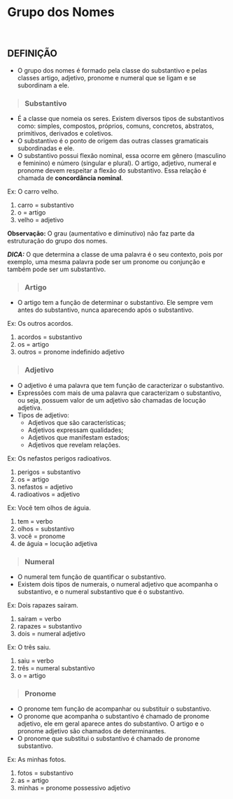 # Grupo dos Nomes

<br>

## DEFINIÇÃO
* O grupo dos nomes é formado pela classe do substantivo e pelas classes artigo, adjetivo, pronome e numeral que se ligam e se subordinam a ele.

> ### Substantivo
* É a classe que nomeia os seres. Existem diversos tipos de substantivos como: simples, compostos, próprios, comuns, concretos, abstratos, primitivos, derivados e coletivos.
* O substantivo é o ponto de origem das outras classes gramaticais subordinadas e ele.
* O substantivo possui flexão nominal, essa ocorre em gênero (masculino e feminino) e número (singular e plural). O artigo, adjetivo, numeral e pronome devem respeitar a flexão do substantivo. Essa relação é chamada de **concordância nominal**.

Ex: O carro velho.

1. carro = substantivo
2. o = artigo
3. velho = adjetivo

**Observação:** O grau (aumentativo e diminutivo) não faz parte da estruturação do grupo dos nomes.

***DICA:*** O que determina a classe de uma palavra é o seu contexto, pois por exemplo, uma mesma palavra pode ser um pronome ou conjunção e também pode ser um substantivo.

> ### Artigo
* O artigo tem a função de determinar o substantivo. Ele sempre vem antes do substantivo, nunca aparecendo após o substantivo.

Ex: Os outros acordos.

1. acordos = substantivo
2. os = artigo
3. outros = pronome indefinido adjetivo

> ### Adjetivo
* O adjetivo é uma palavra que tem função de caracterizar o substantivo. 
* Expressões com mais de uma palavra que caracterizam o substantivo, ou seja, possuem valor de um adjetivo são chamadas de locução adjetiva.
* Tipos de adjetivo:
  - Adjetivos que são características;
  - Adjetivos expressam qualidades;
  - Adjetivos que manifestam estados;
  - Adjetivos que revelam relações.

Ex: Os nefastos perigos radioativos.

1. perigos = substantivo
2. os = artigo
3. nefastos = adjetivo
4. radioativos = adjetivo

Ex: Você tem olhos de águia.  

1. tem = verbo
2. olhos = substantivo
3. você = pronome
4. de águia = locução adjetiva

> ### Numeral
* O numeral tem função de quantificar o substantivo.
* Existem dois tipos de numerais, o numeral adjetivo que acompanha o substantivo, e o numeral substantivo que é o substantivo. 

Ex: Dois rapazes saíram.

1. saíram = verbo
2. rapazes = substantivo
3. dois = numeral adjetivo

Ex: O três saiu.

1. saiu = verbo
2. três = numeral substantivo
3. o = artigo

> ### Pronome
* O pronome tem função de acompanhar ou substituir o substantivo.
* O pronome que acompanha o substantivo é chamado de pronome adjetivo, ele em geral aparece antes do substantivo. O artigo e o pronome adjetivo são chamados de determinantes.
* O pronome que substitui o substantivo é chamado de pronome substantivo.

Ex: As minhas fotos.

1. fotos = substantivo
2. as = artigo
3. minhas = pronome possessivo adjetivo